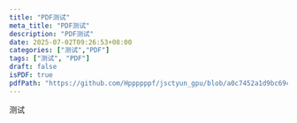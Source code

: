 ```yaml
---
title: "PDF测试"
meta_title: "PDF测试"
description: "PDF测试"
date: 2025-07-02T09:26:53+08:00
categories: ["测试","PDF"]
tags: ["测试", "PDF"]
draft: false
isPDF: true
pdfPath: "https://github.com/Hppppppf/jsctyun_gpu/blob/a0c7452a1d9bc69cecc4ffb5480cd32e3b89479f/exampleSite/assets/pdf/test.pdf"
---
```


测试
